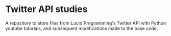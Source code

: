 # Twitter API studies
A repository to store files from Lucid Programming's Twitter API with Python youtube tutorials, and subsequent modifications made to the base code. 
